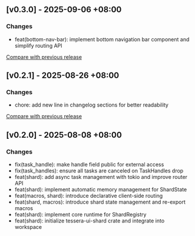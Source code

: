 ## [v0.3.0] - 2025-09-06 +08:00

### Changes

- feat(bottom-nav-bar): implement bottom navigation bar component and simplify routing API

[Compare with previous release](https://github.com/tessera-ui/tessera/compare/tessera-ui-shard-v0.2.1...tessera-ui-shard-v0.3.0)

## [v0.2.1] - 2025-08-26 +08:00

### Changes

- chore: add new line in changelog sections for better readability

[Compare with previous release](https://github.com/tessera-ui/tessera/compare/tessera-ui-shard-v0.2.0...tessera-ui-shard-v0.2.1)

## [v0.2.0] - 2025-08-08 +08:00

### Changes

- fix(task_handle): make handle field public for external access
- fix(task_handles): ensure all tasks are canceled on TaskHandles drop
- feat(shard): add async task management with tokio and improve router API
- feat(shard): implement automatic memory management for ShardState
- feat(macros, shard): introduce declarative client-side routing
- feat(shard, macros): introduce shard state management and re-export macros
- feat(shard): implement core runtime for ShardRegistry
- feat(shard): initialize tessera-ui-shard crate and integrate into workspace
